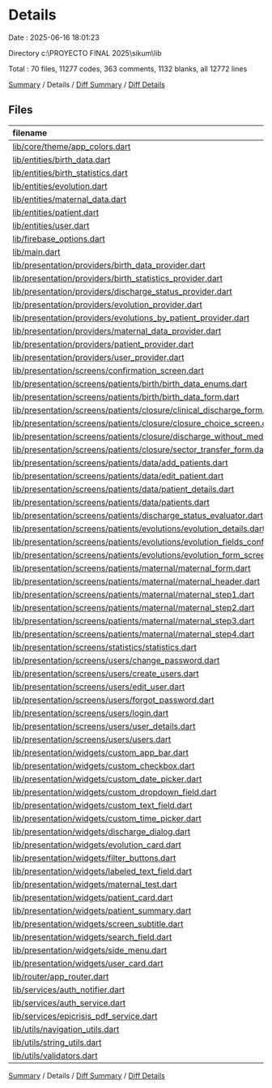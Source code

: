 # Details

Date : 2025-06-16 18:01:23

Directory c:\\PROYECTO FINAL 2025\\sikum\\lib

Total : 70 files,  11277 codes, 363 comments, 1132 blanks, all 12772 lines

[Summary](results.md) / Details / [Diff Summary](diff.md) / [Diff Details](diff-details.md)

## Files
| filename | language | code | comment | blank | total |
| :--- | :--- | ---: | ---: | ---: | ---: |
| [lib/core/theme/app\_colors.dart](/lib/core/theme/app_colors.dart) | Dart | 8 | 0 | 2 | 10 |
| [lib/entities/birth\_data.dart](/lib/entities/birth_data.dart) | Dart | 201 | 0 | 10 | 211 |
| [lib/entities/birth\_statistics.dart](/lib/entities/birth_statistics.dart) | Dart | 16 | 0 | 1 | 17 |
| [lib/entities/evolution.dart](/lib/entities/evolution.dart) | Dart | 47 | 0 | 4 | 51 |
| [lib/entities/maternal\_data.dart](/lib/entities/maternal_data.dart) | Dart | 84 | 2 | 4 | 90 |
| [lib/entities/patient.dart](/lib/entities/patient.dart) | Dart | 72 | 0 | 7 | 79 |
| [lib/entities/user.dart](/lib/entities/user.dart) | Dart | 97 | 0 | 6 | 103 |
| [lib/firebase\_options.dart](/lib/firebase_options.dart) | Dart | 70 | 12 | 7 | 89 |
| [lib/main.dart](/lib/main.dart) | Dart | 23 | 0 | 4 | 27 |
| [lib/presentation/providers/birth\_data\_provider.dart](/lib/presentation/providers/birth_data_provider.dart) | Dart | 177 | 7 | 52 | 236 |
| [lib/presentation/providers/birth\_statistics\_provider.dart](/lib/presentation/providers/birth_statistics_provider.dart) | Dart | 54 | 0 | 14 | 68 |
| [lib/presentation/providers/discharge\_status\_provider.dart](/lib/presentation/providers/discharge_status_provider.dart) | Dart | 10 | 0 | 6 | 16 |
| [lib/presentation/providers/evolution\_provider.dart](/lib/presentation/providers/evolution_provider.dart) | Dart | 69 | 7 | 10 | 86 |
| [lib/presentation/providers/evolutions\_by\_patient\_provider.dart](/lib/presentation/providers/evolutions_by_patient_provider.dart) | Dart | 12 | 0 | 3 | 15 |
| [lib/presentation/providers/maternal\_data\_provider.dart](/lib/presentation/providers/maternal_data_provider.dart) | Dart | 362 | 26 | 70 | 458 |
| [lib/presentation/providers/patient\_provider.dart](/lib/presentation/providers/patient_provider.dart) | Dart | 90 | 15 | 23 | 128 |
| [lib/presentation/providers/user\_provider.dart](/lib/presentation/providers/user_provider.dart) | Dart | 220 | 7 | 35 | 262 |
| [lib/presentation/screens/confirmation\_screen.dart](/lib/presentation/screens/confirmation_screen.dart) | Dart | 48 | 0 | 2 | 50 |
| [lib/presentation/screens/patients/birth/birth\_data\_enums.dart](/lib/presentation/screens/patients/birth/birth_data_enums.dart) | Dart | 134 | 0 | 47 | 181 |
| [lib/presentation/screens/patients/birth/birth\_data\_form.dart](/lib/presentation/screens/patients/birth/birth_data_form.dart) | Dart | 914 | 10 | 36 | 960 |
| [lib/presentation/screens/patients/closure/clinical\_discharge\_form.dart](/lib/presentation/screens/patients/closure/clinical_discharge_form.dart) | Dart | 520 | 9 | 36 | 565 |
| [lib/presentation/screens/patients/closure/closure\_choice\_screen.dart](/lib/presentation/screens/patients/closure/closure_choice_screen.dart) | Dart | 158 | 0 | 10 | 168 |
| [lib/presentation/screens/patients/closure/discharge\_without\_medical\_high\_form.dart](/lib/presentation/screens/patients/closure/discharge_without_medical_high_form.dart) | Dart | 166 | 4 | 17 | 187 |
| [lib/presentation/screens/patients/closure/sector\_transfer\_form.dart](/lib/presentation/screens/patients/closure/sector_transfer_form.dart) | Dart | 186 | 5 | 20 | 211 |
| [lib/presentation/screens/patients/data/add\_patients.dart](/lib/presentation/screens/patients/data/add_patients.dart) | Dart | 288 | 10 | 31 | 329 |
| [lib/presentation/screens/patients/data/edit\_patient.dart](/lib/presentation/screens/patients/data/edit_patient.dart) | Dart | 362 | 11 | 39 | 412 |
| [lib/presentation/screens/patients/data/patient\_details.dart](/lib/presentation/screens/patients/data/patient_details.dart) | Dart | 292 | 6 | 15 | 313 |
| [lib/presentation/screens/patients/data/patients.dart](/lib/presentation/screens/patients/data/patients.dart) | Dart | 109 | 6 | 16 | 131 |
| [lib/presentation/screens/patients/discharge\_status\_evaluator.dart](/lib/presentation/screens/patients/discharge_status_evaluator.dart) | Dart | 98 | 16 | 23 | 137 |
| [lib/presentation/screens/patients/evolutions/evolution\_details.dart](/lib/presentation/screens/patients/evolutions/evolution_details.dart) | Dart | 910 | 35 | 62 | 1,007 |
| [lib/presentation/screens/patients/evolutions/evolution\_fields\_config.dart](/lib/presentation/screens/patients/evolutions/evolution_fields_config.dart) | Dart | 145 | 16 | 19 | 180 |
| [lib/presentation/screens/patients/evolutions/evolution\_form\_screen.dart](/lib/presentation/screens/patients/evolutions/evolution_form_screen.dart) | Dart | 754 | 36 | 67 | 857 |
| [lib/presentation/screens/patients/maternal/maternal\_form.dart](/lib/presentation/screens/patients/maternal/maternal_form.dart) | Dart | 98 | 3 | 16 | 117 |
| [lib/presentation/screens/patients/maternal/maternal\_header.dart](/lib/presentation/screens/patients/maternal/maternal_header.dart) | Dart | 35 | 1 | 4 | 40 |
| [lib/presentation/screens/patients/maternal/maternal\_step1.dart](/lib/presentation/screens/patients/maternal/maternal_step1.dart) | Dart | 261 | 5 | 19 | 285 |
| [lib/presentation/screens/patients/maternal/maternal\_step2.dart](/lib/presentation/screens/patients/maternal/maternal_step2.dart) | Dart | 232 | 6 | 15 | 253 |
| [lib/presentation/screens/patients/maternal/maternal\_step3.dart](/lib/presentation/screens/patients/maternal/maternal_step3.dart) | Dart | 241 | 6 | 15 | 262 |
| [lib/presentation/screens/patients/maternal/maternal\_step4.dart](/lib/presentation/screens/patients/maternal/maternal_step4.dart) | Dart | 232 | 6 | 23 | 261 |
| [lib/presentation/screens/statistics/statistics.dart](/lib/presentation/screens/statistics/statistics.dart) | Dart | 163 | 0 | 15 | 178 |
| [lib/presentation/screens/users/change\_password.dart](/lib/presentation/screens/users/change_password.dart) | Dart | 264 | 9 | 22 | 295 |
| [lib/presentation/screens/users/create\_users.dart](/lib/presentation/screens/users/create_users.dart) | Dart | 226 | 1 | 22 | 249 |
| [lib/presentation/screens/users/edit\_user.dart](/lib/presentation/screens/users/edit_user.dart) | Dart | 274 | 0 | 28 | 302 |
| [lib/presentation/screens/users/forgot\_password.dart](/lib/presentation/screens/users/forgot_password.dart) | Dart | 200 | 4 | 20 | 224 |
| [lib/presentation/screens/users/login.dart](/lib/presentation/screens/users/login.dart) | Dart | 212 | 5 | 25 | 242 |
| [lib/presentation/screens/users/user\_details.dart](/lib/presentation/screens/users/user_details.dart) | Dart | 224 | 9 | 19 | 252 |
| [lib/presentation/screens/users/users.dart](/lib/presentation/screens/users/users.dart) | Dart | 87 | 7 | 10 | 104 |
| [lib/presentation/widgets/custom\_app\_bar.dart](/lib/presentation/widgets/custom_app_bar.dart) | Dart | 61 | 1 | 5 | 67 |
| [lib/presentation/widgets/custom\_checkbox.dart](/lib/presentation/widgets/custom_checkbox.dart) | Dart | 32 | 0 | 4 | 36 |
| [lib/presentation/widgets/custom\_date\_picker.dart](/lib/presentation/widgets/custom_date_picker.dart) | Dart | 52 | 0 | 8 | 60 |
| [lib/presentation/widgets/custom\_dropdown\_field.dart](/lib/presentation/widgets/custom_dropdown_field.dart) | Dart | 37 | 1 | 5 | 43 |
| [lib/presentation/widgets/custom\_text\_field.dart](/lib/presentation/widgets/custom_text_field.dart) | Dart | 50 | 1 | 6 | 57 |
| [lib/presentation/widgets/custom\_time\_picker.dart](/lib/presentation/widgets/custom_time_picker.dart) | Dart | 50 | 0 | 8 | 58 |
| [lib/presentation/widgets/discharge\_dialog.dart](/lib/presentation/widgets/discharge_dialog.dart) | Dart | 27 | 0 | 3 | 30 |
| [lib/presentation/widgets/evolution\_card.dart](/lib/presentation/widgets/evolution_card.dart) | Dart | 52 | 7 | 5 | 64 |
| [lib/presentation/widgets/filter\_buttons.dart](/lib/presentation/widgets/filter_buttons.dart) | Dart | 37 | 0 | 5 | 42 |
| [lib/presentation/widgets/labeled\_text\_field.dart](/lib/presentation/widgets/labeled_text_field.dart) | Dart | 51 | 0 | 4 | 55 |
| [lib/presentation/widgets/maternal\_test.dart](/lib/presentation/widgets/maternal_test.dart) | Dart | 92 | 0 | 4 | 96 |
| [lib/presentation/widgets/patient\_card.dart](/lib/presentation/widgets/patient_card.dart) | Dart | 60 | 0 | 8 | 68 |
| [lib/presentation/widgets/patient\_summary.dart](/lib/presentation/widgets/patient_summary.dart) | Dart | 99 | 3 | 4 | 106 |
| [lib/presentation/widgets/screen\_subtitle.dart](/lib/presentation/widgets/screen_subtitle.dart) | Dart | 20 | 0 | 4 | 24 |
| [lib/presentation/widgets/search\_field.dart](/lib/presentation/widgets/search_field.dart) | Dart | 26 | 0 | 4 | 30 |
| [lib/presentation/widgets/side\_menu.dart](/lib/presentation/widgets/side_menu.dart) | Dart | 116 | 4 | 10 | 130 |
| [lib/presentation/widgets/user\_card.dart](/lib/presentation/widgets/user_card.dart) | Dart | 34 | 1 | 7 | 42 |
| [lib/router/app\_router.dart](/lib/router/app_router.dart) | Dart | 181 | 2 | 14 | 197 |
| [lib/services/auth\_notifier.dart](/lib/services/auth_notifier.dart) | Dart | 49 | 0 | 6 | 55 |
| [lib/services/auth\_service.dart](/lib/services/auth_service.dart) | Dart | 101 | 4 | 19 | 124 |
| [lib/services/epicrisis\_pdf\_service.dart](/lib/services/epicrisis_pdf_service.dart) | Dart | 479 | 30 | 33 | 542 |
| [lib/utils/navigation\_utils.dart](/lib/utils/navigation_utils.dart) | Dart | 56 | 3 | 4 | 63 |
| [lib/utils/string\_utils.dart](/lib/utils/string_utils.dart) | Dart | 16 | 0 | 0 | 16 |
| [lib/utils/validators.dart](/lib/utils/validators.dart) | Dart | 54 | 4 | 11 | 69 |

[Summary](results.md) / Details / [Diff Summary](diff.md) / [Diff Details](diff-details.md)
